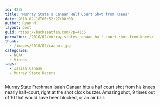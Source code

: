 ```yaml
---
id: 4235
title: "Murray State's Canaan Half Court Shot from Knees"
date: 2010-02-18T06:52:27+00:00
author: Ryan M.
layout: post
guid: https://backseatfan.com/?p=4235
permalink: /2010/02/murray-states-canaan-half-court-shot-from-knees/
thumb:
  - /images/2010/02/caanon.jpg
categories:
  - NCAA
  - Videos
tags:
  - Isaiah Canaan
  - Murray State Racers
---
```


<div class="entry">
  <p>
  </p>

  <p>
    Murray State Freshman Isaiah Canaan hits a half court shot from his knees nearly half-court, right at the shot clock buzzer. Amazing shot, 9 times out of 10 that would have been blocked, or an air ball.
  </p>
</div>
